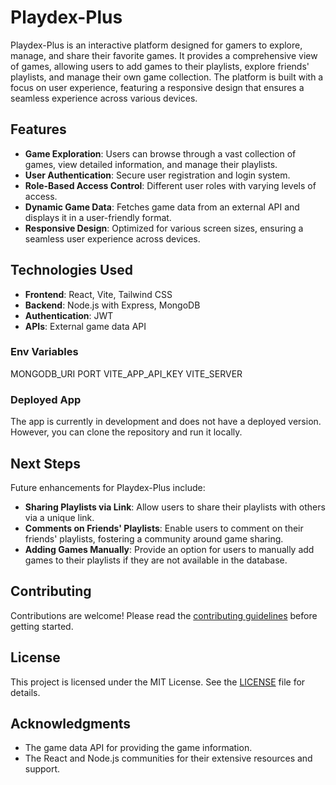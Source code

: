# Playdex-Plus

Playdex-Plus is an interactive platform designed for gamers to explore, manage, and share their favorite games. It provides a comprehensive view of games, allowing users to add games to their playlists, explore friends' playlists, and manage their own game collection. The platform is built with a focus on user experience, featuring a responsive design that ensures a seamless experience across various devices.

## Features

- **Game Exploration**: Users can browse through a vast collection of games, view detailed information, and manage their playlists.
- **User Authentication**: Secure user registration and login system.
- **Role-Based Access Control**: Different user roles with varying levels of access.
- **Dynamic Game Data**: Fetches game data from an external API and displays it in a user-friendly format.
- **Responsive Design**: Optimized for various screen sizes, ensuring a seamless user experience across devices.

## Technologies Used

- **Frontend**: React, Vite, Tailwind CSS
- **Backend**: Node.js with Express, MongoDB
- **Authentication**: JWT
- **APIs**: External game data API

### Env Variables

MONGODB_URI
PORT
VITE_APP_API_KEY
VITE_SERVER

### Deployed App

The app is currently in development and does not have a deployed version. However, you can clone the repository and run it locally.

## Next Steps

Future enhancements for Playdex-Plus include:

- **Sharing Playlists via Link**: Allow users to share their playlists with others via a unique link.
- **Comments on Friends' Playlists**: Enable users to comment on their friends' playlists, fostering a community around game sharing.
- **Adding Games Manually**: Provide an option for users to manually add games to their playlists if they are not available in the database.

## Contributing

Contributions are welcome! Please read the [contributing guidelines](CONTRIBUTING.md) before getting started.

## License

This project is licensed under the MIT License. See the [LICENSE](LICENSE) file for details.

## Acknowledgments

- The game data API for providing the game information.
- The React and Node.js communities for their extensive resources and support.
